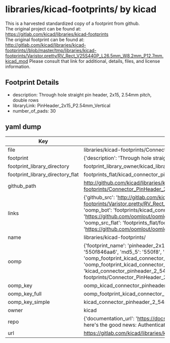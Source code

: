 # libraries/kicad-footprints/ by kicad  
This is a harvested standardized copy of a footprint from github.  
The original project can be found at:  
https://gitlab.com/kicad/libraries/kicad-footprints  
The original footprint can be found at:
http://gitlab.com/kicad/libraries/kicad-footprints//blob/master/tmp/libraries/kicad-footprints/Varistor.pretty/RV_Rect_V25S440P_L26.5mm_W8.2mm_P12.7mm.kicad_mod
Please consult that link for additional, details, files, and license information.  
## Footprint Details
* description: Through hole straight pin header, 2x15, 2.54mm pitch, double rows  
* libraryLink: PinHeader_2x15_P2.54mm_Vertical  
* number_of_pads: 30  
## yaml dump  
| Key | Value |  
| --- | --- |  
| file | libraries/kicad-footprints/Connector_PinHeader_2.54mm.pretty/PinHeader_2x15_P2.54mm_Vertical.kicad_mod |  
| footprint | {'description': 'Through hole straight pin header, 2x15, 2.54mm pitch, double rows', 'libraryLink': 'PinHeader_2x15_P2.54mm_Vertical', 'number_of_pads': 30} |  
| footprint_library_directory | footprint_library_owner/kicad_libraries/kicad-footprints/ |  
| footprint_library_directory_flat | footprints_flat/kicad_connector_pinheader_2_54mm_pinheader_2x15_p2_54mm_vertical/working |  
| github_path | http://github.com/kicad/libraries/kicad-footprints//blob/master/tmp/libraries/kicad-footprints/Connector_PinHeader_2.54mm.pretty/PinHeader_2x15_P2.54mm_Vertical.kicad_mod |  
| links | {'github_src': 'http://gitlab.com/kicad/libraries/kicad-footprints//blob/master/tmp/libraries/kicad-footprints/Varistor.pretty/RV_Rect_V25S440P_L26.5mm_W8.2mm_P12.7mm.kicad_mod', 'github_src_repo': 'https://gitlab.com/kicad/libraries/kicad-footprints', 'oomp_bot': 'footprints/kicad_connector_pinheader_2_54mm_pinheader_2x15_p2_54mm_vertical/working', 'oomp_bot_github': 'https://github.com/oomlout/oomlout_oomp_footprint_bot/tree/main/footprints/kicad_connector_pinheader_2_54mm_pinheader_2x15_p2_54mm_vertical/working', 'oomp_src_flat': 'footprints_flat/footprints_flat/kicad_connector_pinheader_2_54mm_pinheader_2x15_p2_54mm_vertical/working', 'oomp_src_flat_github': 'https://github.com/oomlout/oomlout_oomp_footprint_src/tree/main/footprints_flat/kicad_connector_pinheader_2_54mm_pinheader_2x15_p2_54mm_vertical/working'} |  
| name | libraries/kicad-footprints/ |  
| oomp | {'footprint_name': 'pinheader_2x15_p2_54mm_vertical', 'library_name': 'connector_pinheader_2_54mm', 'md5': '550f846aa6de2e2d8e1d2ed86dfff4ae', 'md5_10': '550f846aa6', 'md5_5': '550f8', 'md5_6': '550f84', 'oomp_key': 'oomp_kicad_connector_pinheader_2_54mm_pinheader_2x15_p2_54mm_vertical', 'oomp_key_extra': 'oomp_footprint_kicad_connector_pinheader_2_54mm_pinheader_2x15_p2_54mm_vertical', 'oomp_key_full': 'oomp_footprint_kicad_connector_pinheader_2_54mm_pinheader_2x15_p2_54mm_vertical_550f84', 'oomp_key_simple': 'kicad_connector_pinheader_2_54mm_pinheader_2x15_p2_54mm_vertical', 'original_filename': 'libraries/kicad-footprints/Connector_PinHeader_2.54mm.pretty/PinHeader_2x15_P2.54mm_Vertical.kicad_mod', 'owner_name': 'kicad'} |  
| oomp_key | oomp_kicad_connector_pinheader_2_54mm_pinheader_2x15_p2_54mm_vertical |  
| oomp_key_full | oomp_footprint_kicad_connector_pinheader_2_54mm_pinheader_2x15_p2_54mm_vertical |  
| oomp_key_simple | kicad_connector_pinheader_2_54mm_pinheader_2x15_p2_54mm_vertical |  
| owner | kicad |  
| repo | {'documentation_url': 'https://docs.github.com/rest/overview/resources-in-the-rest-api#rate-limiting', 'message': "API rate limit exceeded for 84.66.173.59. (But here's the good news: Authenticated requests get a higher rate limit. Check out the documentation for more details.)"} |  
| url | https://gitlab.com/kicad/libraries/kicad-footprints |  

